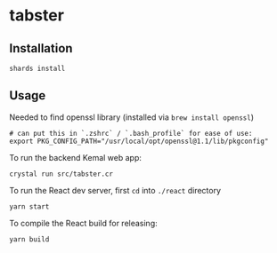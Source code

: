 # tabster

## Installation

```
shards install
```

## Usage

Needed to find openssl library (installed via `brew install openssl`)

```
# can put this in `.zshrc` / `.bash_profile` for ease of use:
export PKG_CONFIG_PATH="/usr/local/opt/openssl@1.1/lib/pkgconfig"
```

To run the backend Kemal web app:

```
crystal run src/tabster.cr
```

To run the React dev server, first `cd` into `./react` directory

```
yarn start
```

To compile the React build for releasing:

```
yarn build
```
